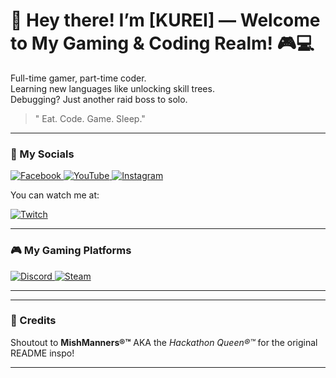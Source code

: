 # 👋 Hey there! I’m [KUREI] — Welcome to My Gaming & Coding Realm! 🎮💻

Full-time gamer, part-time coder.  
Learning new languages like unlocking skill trees.  
Debugging? Just another raid boss to solo.

>" Eat. Code. Game. Sleep."

---
### 📲 My Socials

<a href="https://www.facebook.com/share/1GRrpxucui/" target="_blank">
  <img src="https://img.icons8.com/color/48/facebook.png" alt="Facebook" />
</a>
<a href="https://www.youtube.com/@your-channel-name" target="_blank">
  <img src="https://img.icons8.com/color/48/youtube-play.png" alt="YouTube" />
</a>
<a href="https://www.instagram.com/jm_vhy?igsh=MXdmOTA3bjRubDZ5eQ==" target="_blank">
  <img src="https://img.icons8.com/color/48/instagram-new--v1.png" alt="Instagram" />
</a>

You can watch me at:  

<a href="https://www.twitch.tv/your_username" target="_blank" title="Twitch">
  <img src="https://img.icons8.com/ios-filled/50/9146FF/twitch.png" alt="Twitch" />
</a>

---

### 🎮 My Gaming Platforms

<a href="https://discord.com/users/YOUR_USER_ID" target="_blank">
  <img src="https://img.icons8.com/color/48/discord-logo.png" alt="Discord" />
</a>
<a href="https://store.steampowered.com/" target="_blank" title="Steam">
  <img src="https://img.icons8.com/color/48/steam.png" alt="Steam" />
</a>


---



---

### 🙏 Credits

Shoutout to **MishManners®™** AKA the *Hackathon Queen®™* for the original README inspo!

---
